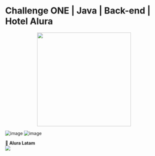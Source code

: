 # Challenge ONE | Java | Back-end | Hotel Alura

<p align="center" >
     <img width="300" heigth="300" src="https://user-images.githubusercontent.com/91544872/189419040-c093db78-c970-4960-8aca-ffcc11f7ffaf.png">
</p>

![image](https://github.com/rogergerberquirino93502/challenge-one-alura-hotel-latam/assets/42680508/f86f8b6d-a19b-4abc-987b-7aac6421e139)
![image](https://github.com/rogergerberquirino93502/challenge-one-alura-hotel-latam/assets/42680508/7f351625-2ba2-445f-bab1-ad35ebb95148)

💙 <strong>Alura Latam</strong></br>
<a href="https://www.linkedin.com/in/roger-gerber-quirino-tzep-tambriz-115729183/" target="_blank">
<img src="https://img.shields.io/badge/-LinkedIn-%230077B5?style=for-the-badge&logo=linkedin&logoColor=white" target="_blank"></a>
